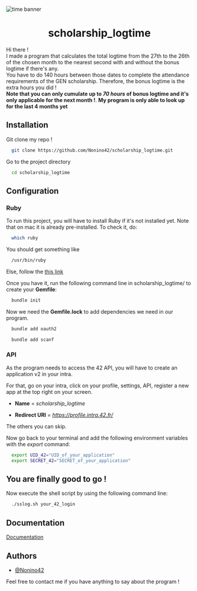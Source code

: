 ![time banner](https://kiwiorthoticservices.com/wp-content/uploads/saving-time-banner.jpg)

<h1 align="center"> scholarship_logtime</h1>

Hi there !  
I made a program that calculates the total logtime from the 27th to the 26th of the chosen month to the nearest second with and without the bonus logtime if there's any.  
You have to do 140 hours between those dates to complete the attendance requirements of the GEN scholarship.
Therefore, the bonus logtime is the extra hours you did !  
**Note that you can only cumulate up to _70 hours_ of bonus logtime and it's only applicable for the next month !**. 
**My program is only able to look up for the last 4 months yet**

## Installation

Git clone my repo !

```bash
  git clone https://github.com/Nonino42/scholarship_logtime.git
```

Go to the project directory

```bash
  cd scholarship_logtime
```
## Configuration

### Ruby

To run this project, you will have to install Ruby if it's not installed yet. Note that on mac it is already pre-installed. To check it, do:

```bash
  which ruby
```

You should get something like

```bash
  /usr/bin/ruby
```

Else, follow the [this link](https://www.ruby-lang.org/en/documentation/installation/)

Once you have it, run the following command line in scholarship_logtime/ to create your **Gemfile**:

```bash
  bundle init
```

Now we need the **Gemfile.lock** to add dependencies we need in our program.

```bash
  bundle add oauth2
```

```bash
  bundle add scanf
```

### API

As the program needs to access the 42 API, you will have to create an application v2 in your intra.

For that, go on your intra, click on your profile, settings, API, register a new app at the top right on your screen.

- **Name** = _scholarship_logtime_

- **Redirect URI** = _https://profile.intra.42.fr/_

The others you can skip.

Now go back to your terminal and add the following environment variables with the _export_ command:

```bash
  export UID_42="UID_of_your_application"
  export SECRET_42="SECRET_of_your_application"
```
## You are finally good to go !

Now execute the shell script by using the following command line:

```bash
  ./sslog.sh your_42_login
```

## Documentation

[Documentation](https://api.intra.42.fr/apidoc/guides/getting_started)


## Authors

- [@Nonino42](https://www.github.com/Nonino42)

Feel free to contact me if you have anything to say about the program !
